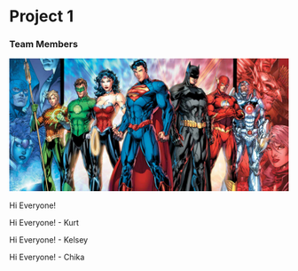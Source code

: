 # Project 1

### Team Members

![](Images/justice_league.jpg)

Hi Everyone!



Hi Everyone! - Kurt



Hi Everyone! - Kelsey 


Hi Everyone! - Chika 

